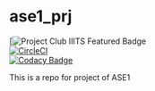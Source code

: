 # ase1_prj
[![Project Club IIITS Featured Badge](https://img.shields.io/badge/Project%20Club%20IIITS-Featured-brightgreen.svg)   
[![CircleCI](https://circleci.com/gh/coder-dude/ase1_prj/tree/master.svg?style=svg)](https://circleci.com/gh/coder-dude/ase1_prj/tree/master)    
[![Codacy Badge](https://api.codacy.com/project/badge/Grade/6d69ee0367424e0b9fe08d5adf540471)](https://app.codacy.com/app/coder-dude/ase1_prj?utm_source=github.com&utm_medium=referral&utm_content=coder-dude/ase1_prj&utm_campaign=Badge_Grade_Dashboard)

This is a repo for project of ASE1
